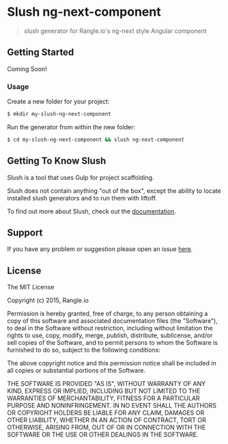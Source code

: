 # Slush ng-next-component

> slush generator for Rangle.io's ng-next style Angular component


## Getting Started
Coming Soon!

### Usage

Create a new folder for your project:

```bash
$ mkdir my-slush-ng-next-component
```

Run the generator from within the new folder:

```bash
$ cd my-slush-ng-next-component && slush ng-next-component
```

## Getting To Know Slush

Slush is a tool that uses Gulp for project scaffolding.

Slush does not contain anything "out of the box", except the ability to locate installed slush generators and to run them with liftoff.

To find out more about Slush, check out the [documentation](https://github.com/slushjs/slush).


## Support
If you have any problem or suggestion please open an issue [here](https://github.com/rangle/slush-ng-next-component/issues).

## License

The MIT License

Copyright (c) 2015, Rangle.io

Permission is hereby granted, free of charge, to any person
obtaining a copy of this software and associated documentation
files (the "Software"), to deal in the Software without
restriction, including without limitation the rights to use,
copy, modify, merge, publish, distribute, sublicense, and/or sell
copies of the Software, and to permit persons to whom the
Software is furnished to do so, subject to the following
conditions:

The above copyright notice and this permission notice shall be
included in all copies or substantial portions of the Software.

THE SOFTWARE IS PROVIDED "AS IS", WITHOUT WARRANTY OF ANY KIND,
EXPRESS OR IMPLIED, INCLUDING BUT NOT LIMITED TO THE WARRANTIES
OF MERCHANTABILITY, FITNESS FOR A PARTICULAR PURPOSE AND
NONINFRINGEMENT. IN NO EVENT SHALL THE AUTHORS OR COPYRIGHT
HOLDERS BE LIABLE FOR ANY CLAIM, DAMAGES OR OTHER LIABILITY,
WHETHER IN AN ACTION OF CONTRACT, TORT OR OTHERWISE, ARISING
FROM, OUT OF OR IN CONNECTION WITH THE SOFTWARE OR THE USE OR
OTHER DEALINGS IN THE SOFTWARE.

